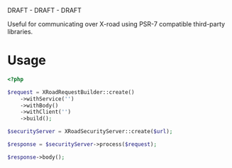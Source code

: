 DRAFT - DRAFT - DRAFT

Useful for communicating over X-road using PSR-7 compatible third-party libraries.


# Usage

```php
<?php

$request = XRoadRequestBuilder::create()
    ->withService('')
    ->withBody()
    ->withClient('')
    ->build();

$securityServer = XRoadSecurityServer::create($url);

$response = $securityServer->process($request);

$response->body();
```